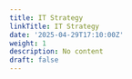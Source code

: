 ```yaml
---
title: IT Strategy
linkTitle: IT Strategy
date: '2025-04-29T17:10:00Z'
weight: 1
description: No content
draft: false
---
```



